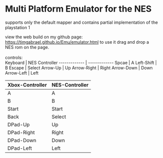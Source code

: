 # Multi Platform Emulator for the NES

supports only the default mapper and
contains partial implementation of the playstation 1


view the web build on my github page: 
https://timgabrael.github.io/Emu/emulator.html
to use it drag and drop a NES rom on the page.<br><br>
controls:<br>
Keyboard      | NES Controller
------------- | -------------
Spcae         | A
Left-Shift    | B
Escape        | Select
Arrow-Up      | Up
Arrow-Right   | Right
Arrow-Down    | Down
Arrow-Left    | Left

Xbox-Controller    | NES-Controller
------------- | -------------
A             | A
B             | B
Start         | Start
Back          | Select
DPad-Up       | Up   
DPad-Right   | Right
DPad-Down    | Down
DPad-Left    | Left
